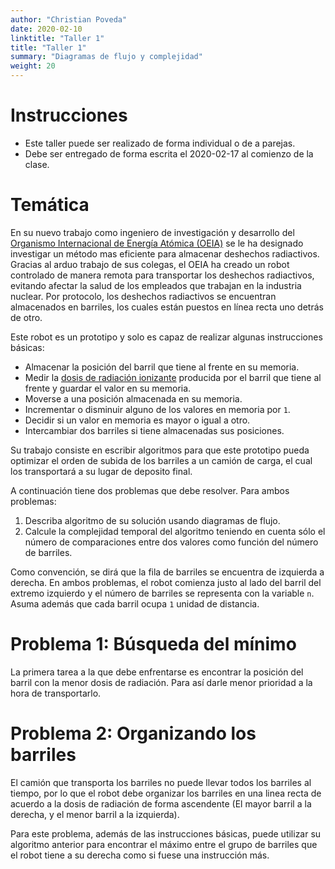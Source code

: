 ```yaml
---
author: "Christian Poveda"
date: 2020-02-10
linktitle: "Taller 1"
title: "Taller 1"
summary: "Diagramas de flujo y complejidad"
weight: 20
---
```


# Instrucciones
- Este taller puede ser realizado de forma individual o de a parejas.
- Debe ser entregado de forma escrita el 2020-02-17 al comienzo de la clase.

# Temática
En su nuevo trabajo como ingeniero de investigación y desarrollo del [Organismo Internacional de Energía Atómica (OEIA)](https://es.wikipedia.org/wiki/Organismo_Internacional_de_Energ%C3%ADa_At%C3%B3mica) se le ha designado investigar un método mas eficiente para almacenar deshechos radiactivos. Gracias al arduo trabajo de sus colegas, el OEIA ha creado un robot controlado de manera remota para transportar los deshechos radiactivos, evitando afectar la salud de los empleados que trabajan en la industria nuclear. Por protocolo, los deshechos radiactivos se encuentran almacenados en barriles, los cuales están puestos en línea recta uno detrás de otro.

Este robot es un prototipo y solo es capaz de realizar algunas instrucciones básicas:

- Almacenar la posición del barril que tiene al frente en su memoria.
- Medir la [dosis de radiación ionizante](https://es.wikipedia.org/wiki/Sievert) producida por el barril que tiene al frente y guardar el valor en su memoria.
- Moverse a una posición almacenada en su memoria.
- Incrementar o disminuir alguno de los valores en memoria por `1`.
- Decidir si un valor en memoria es mayor o igual a otro.
- Intercambiar dos barriles si tiene almacenadas sus posiciones.

Su trabajo consiste en escribir algoritmos para que este prototipo pueda optimizar el orden de subida de los barriles a un camión de carga, el cual los transportará a su lugar de deposito final.

A continuación tiene dos problemas que debe resolver. Para ambos problemas:

1. Describa algoritmo de su solución usando diagramas de flujo.
2. Calcule la complejidad temporal del algoritmo teniendo en cuenta sólo el número de comparaciones entre dos valores como función del número de barriles.

Como convención, se dirá que la fila de barriles se encuentra de izquierda a derecha. En ambos problemas, el robot comienza justo al lado del barril del extremo izquierdo y el número de barriles se representa con la variable `n`. Asuma además que cada barril ocupa `1` unidad de distancia.

# Problema 1: Búsqueda del mínimo

La primera tarea a la que debe enfrentarse es encontrar la posición del barril con la menor dosis de radiación. Para así darle menor prioridad a la hora de transportarlo.

# Problema 2: Organizando los barriles

El camión que transporta los barriles no puede llevar todos los barriles al tiempo, por lo que el robot debe organizar los barriles en una linea recta de acuerdo a la dosis de radiación de forma ascendente (El mayor barril a la derecha, y el menor barril a la izquierda).

Para este problema, además de las instrucciones básicas, puede utilizar su algoritmo anterior para encontrar el máximo entre el grupo de barriles que el robot tiene a su derecha como si fuese una instrucción más.
